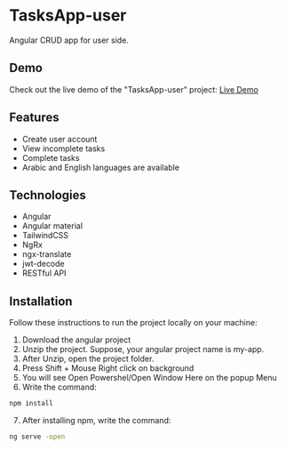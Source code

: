 # TasksApp-user
Angular CRUD app for user side.

## Demo
Check out the live demo of the "TasksApp-user" project: [Live Demo](https://taskmanager-user.netlify.app/)

## Features
- Create user account
- View incomplete tasks
- Complete tasks
- Arabic and English languages are available

## Technologies
- Angular
- Angular material
- TailwindCSS
- NgRx
- ngx-translate
- jwt-decode
- RESTful API

## Installation
Follow these instructions to run the project locally on your machine:

1. Download the angular project
2. Unzip the project. Suppose, your angular project name is my-app.
3. After Unzip, open the project folder.
4. Press Shift + Mouse Right click on background
5. You will see Open Powershel/Open Window Here on the popup Menu
6. Write the command:
```bash
npm install
```
7. After installing npm, write the command:
```bash
ng serve -open
```
